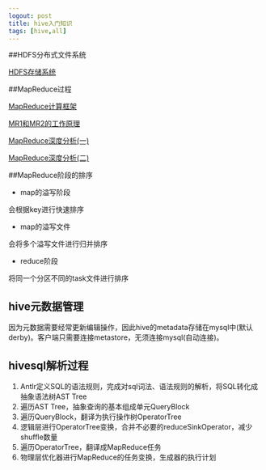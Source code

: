 ```yaml
---
logout: post
title: hive入门知识
tags: [hive,all]
---
```


##HDFS分布式文件系统

[HDFS存储系统](https://www.cnblogs.com/liuzhongfeng/p/5387760.html)

##MapReduce过程

[MapReduce计算框架](https://www.cnblogs.com/liuzhongfeng/p/5405130.html)

[MR1和MR2的工作原理](https://www.cnblogs.com/liuzhongfeng/p/6753663.html)

[MapReduce深度分析(一)](https://www.cnblogs.com/liuzhongfeng/p/5417147.html)

[MapReduce深度分析(二)](https://www.cnblogs.com/liuzhongfeng/p/5417156.html)

##MapReduce阶段的排序

- map的溢写阶段

会根据key进行快速排序

- map的溢写文件

会将多个溢写文件进行归并排序

- reduce阶段

将同一个分区不同的task文件进行排序

## hive元数据管理

因为元数据需要经常更新编辑操作，因此hive的metadata存储在mysql中(默认derby)。客户端只需要连接metastore，无须连接mysql(自动连接)。

## hivesql解析过程

1. Antlr定义SQL的语法规则，完成对sql词法、语法规则的解析，将SQL转化成抽象语法树AST Tree
2. 遍历AST Tree，抽象查询的基本组成单元QueryBlock
3. 遍历QueryBlock，翻译为执行操作树OperatorTree
4. 逻辑层进行OperatorTree变换，合并不必要的reduceSinkOperator，减少shuffle数量
5. 遍历OperatorTree，翻译成MapReduce任务
6. 物理层优化器进行MapReduce的任务变换，生成器的执行计划